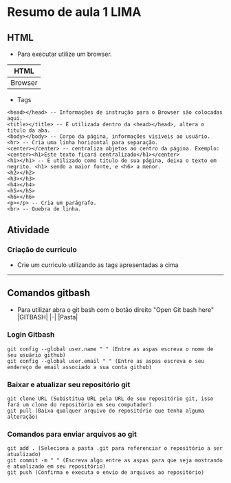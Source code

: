 # Resumo de aula 1 LIMA

## HTML

- Para executar utilize um browser.

 |HTML|
 |-|
 |Browser|

- Tags
```
<head></head> -- Informações de instrução para o Browser são colocadas aqui.
<title></title> -- É utilizada dentro da <head></head>, altera o titulo da aba.
<body></body> -- Corpo da página, informações visiveis ao usuário.
<hr> -- Cria uma linha horizontal para separação.
<center></center> -- centraliza objetos ao centro da página. Exemplo: <center><h1>Este texto ficará centralizado</h1></center>
<h1></h1> -- É utilizado como titulo de sua página, deixa o texto em negrito. <h1> sendo a maior fonte, e <h6> a menor.
<h2></h2>
<h3></h3>
<h4></h4>
<h5></h5>
<h6></h6>
<p></p> -- Cria um parágrafo.
<br> -- Quebra de linha.
```

## Atividade
### Criação de curriculo
- Crie um curriculo utilizando as tags apresentadas a cima

<hr>

## Comandos gitbash

- Para utilizar abra o git bash com o botão direito "Open Git bash here"
 |GITBASH|
 |-|
 |Pasta|

### Login Gitbash

```
git config --global user.name " " (Entre as aspas escreva o nome de seu usuário github)
git config --global user.email " " (Entre as aspas escreva o seu endereço de email associado a sua conta github)
```

### Baixar e atualizar seu repositório git
```
git clone URL (Subistitua URL pela URL de seu repositório git, isso fará um clone do repositório em seu computador)
git pull (Baixa qualquer arquivo do repositório que tenha alguma alteração)
```

### Comandos para enviar arquivos ao git
```
git add . (Seleciona a pasta .git para referenciar o repositório a ser atualizado)
git commit -m " " (Escreva algo entre as aspas para que seja mostrando e atualizado em seu repositório)
git push (Confirma e executa o envio de arquivos ao repositório)
```